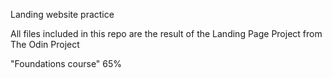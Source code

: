 Landing website practice

All files included in this repo are the result of the Landing Page Project from The Odin Project

"Foundations course" 65%
